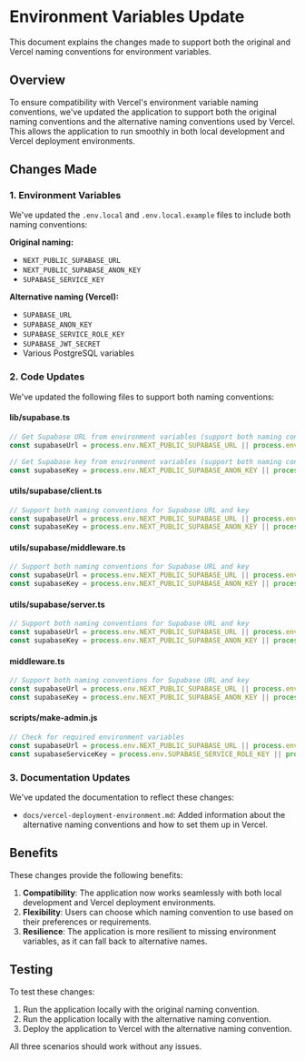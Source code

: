 # Environment Variables Update

This document explains the changes made to support both the original and Vercel naming conventions for environment variables.

## Overview

To ensure compatibility with Vercel's environment variable naming conventions, we've updated the application to support both the original naming conventions and the alternative naming conventions used by Vercel. This allows the application to run smoothly in both local development and Vercel deployment environments.

## Changes Made

### 1. Environment Variables

We've updated the `.env.local` and `.env.local.example` files to include both naming conventions:

**Original naming:**
- `NEXT_PUBLIC_SUPABASE_URL`
- `NEXT_PUBLIC_SUPABASE_ANON_KEY`
- `SUPABASE_SERVICE_KEY`

**Alternative naming (Vercel):**
- `SUPABASE_URL`
- `SUPABASE_ANON_KEY`
- `SUPABASE_SERVICE_ROLE_KEY`
- `SUPABASE_JWT_SECRET`
- Various PostgreSQL variables

### 2. Code Updates

We've updated the following files to support both naming conventions:

#### lib/supabase.ts
```typescript
// Get Supabase URL from environment variables (support both naming conventions)
const supabaseUrl = process.env.NEXT_PUBLIC_SUPABASE_URL || process.env.SUPABASE_URL;

// Get Supabase key from environment variables (support both naming conventions)
const supabaseKey = process.env.NEXT_PUBLIC_SUPABASE_ANON_KEY || process.env.SUPABASE_ANON_KEY;
```

#### utils/supabase/client.ts
```typescript
// Support both naming conventions for Supabase URL and key
const supabaseUrl = process.env.NEXT_PUBLIC_SUPABASE_URL || process.env.SUPABASE_URL;
const supabaseKey = process.env.NEXT_PUBLIC_SUPABASE_ANON_KEY || process.env.SUPABASE_ANON_KEY;
```

#### utils/supabase/middleware.ts
```typescript
// Support both naming conventions for Supabase URL and key
const supabaseUrl = process.env.NEXT_PUBLIC_SUPABASE_URL || process.env.SUPABASE_URL;
const supabaseKey = process.env.NEXT_PUBLIC_SUPABASE_ANON_KEY || process.env.SUPABASE_ANON_KEY;
```

#### utils/supabase/server.ts
```typescript
// Support both naming conventions for Supabase URL and key
const supabaseUrl = process.env.NEXT_PUBLIC_SUPABASE_URL || process.env.SUPABASE_URL;
const supabaseKey = process.env.NEXT_PUBLIC_SUPABASE_ANON_KEY || process.env.SUPABASE_ANON_KEY;
```

#### middleware.ts
```typescript
// Support both naming conventions for Supabase URL and key
const supabaseUrl = process.env.NEXT_PUBLIC_SUPABASE_URL || process.env.SUPABASE_URL;
const supabaseKey = process.env.NEXT_PUBLIC_SUPABASE_ANON_KEY || process.env.SUPABASE_ANON_KEY;
```

#### scripts/make-admin.js
```javascript
// Check for required environment variables
const supabaseUrl = process.env.NEXT_PUBLIC_SUPABASE_URL || process.env.SUPABASE_URL;
const supabaseServiceKey = process.env.SUPABASE_SERVICE_ROLE_KEY || process.env.SUPABASE_SERVICE_KEY;
```

### 3. Documentation Updates

We've updated the documentation to reflect these changes:

- `docs/vercel-deployment-environment.md`: Added information about the alternative naming conventions and how to set them up in Vercel.

## Benefits

These changes provide the following benefits:

1. **Compatibility**: The application now works seamlessly with both local development and Vercel deployment environments.
2. **Flexibility**: Users can choose which naming convention to use based on their preferences or requirements.
3. **Resilience**: The application is more resilient to missing environment variables, as it can fall back to alternative names.

## Testing

To test these changes:

1. Run the application locally with the original naming convention.
2. Run the application locally with the alternative naming convention.
3. Deploy the application to Vercel with the alternative naming convention.

All three scenarios should work without any issues.
